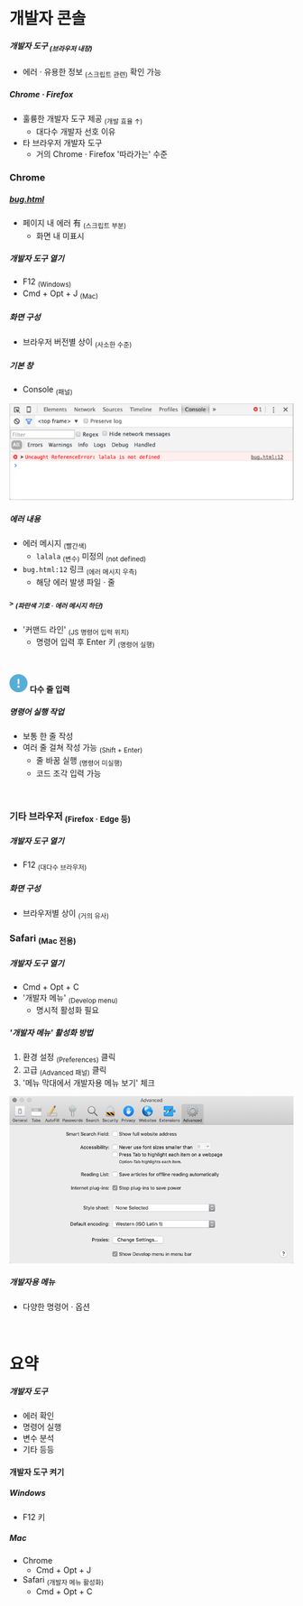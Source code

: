 개발자 콘솔
====

##### 개발자 도구 <sub>(브라우저 내장)</sub>
- 에러 · 유용한 정보 <sub>(스크립트 관련)</sub> 확인 가능

##### Chrome · Firefox
- 훌륭한 개발자 도구 제공 <sub>(개발 효율 ↑)</sub> 
  - 대다수 개발자 선호 이유
- 타 브라우저 개발자 도구
  - 거의 Chrome · Firefox '따라가는' 수준

### Chrome

##### [bug.html](https://ko.javascript.info/article/devtools/bug.html)
- 페이지 내 에러 有 <sub>(스크립트 부분)</sub>
  - 화면 내 미표시

##### 개발자 도구 열기
- F12 <sub>(Windows)</sub>
- Cmd + Opt + J <sub>(Mac)</sub>

##### 화면 구성
- 브라우저 버전별 상이 <sub>(사소한 수준)</sub>

##### 기본 창
- Console <sub>(패널)</sub>

![chrome](../../images/01/01/04/chrome.png)

##### 에러 내용
- 에러 메시지 <sub>(빨간색)</sub>
  - `lalala` <sub>(변수)</sub> 미정의 <sub>(not defined)</sub>
- `bug.html:12` 링크 <sub>(에러 메시지 우측)</sub>
  - 해당 에러 발생 파일 · 줄

##### `>` <sub>(파란색 기호 · 에러 메시지 하단)</sub>
- '커맨드 라인' <sub>(JS 명령어 입력 위치)</sub>
  - 명령어 입력 후 Enter 키 <sub>(명령어 실행)</sub>

<br />

<img src="../../images/commons/icons/circle-exclamation-solid.svg" /> **다수 줄 입력**

##### 명령어 실행 작업
- 보통 한 줄 작성
- 여러 줄 걸쳐 작성 가능 <sub>(Shift + Enter)</sub>
  - 줄 바꿈 실행 <sub>(명령어 미실행)</sub>
  - 코드 조각 입력 가능

<br />

### 기타 브라우저 <sub>(Firefox · Edge 등)</sub>

##### 개발자 도구 열기
- F12 <sub>(대다수 브라우저)</sub>

##### 화면 구성
- 브라우저별 상이 <sub>(거의 유사)</sub>

### Safari <sub>(Mac 전용)</sub>

##### 개발자 도구 열기
- Cmd + Opt + C
- '개발자 메뉴' <sub>(Develop menu)</sub>
  - 명시적 활성화 필요

##### '개발자 메뉴' 활성화 방법
1. 환경 설정 <sub>(Preferences)</sub> 클릭
2. 고급 <sub>(Advanced 패널)</sub> 클릭
3. '메뉴 막대에서 개발자용 메뉴 보기' 체크

![safari](../../images/01/01/04/safari.png)

##### 개발자용 메뉴
- 다양한 명령어 · 옵션

<br />

요약
====

##### 개발자 도구
- 에러 확인
- 명령어 실행
- 변수 분석
- 기타 등등

#### 개발자 도구 켜기

##### Windows
- F12 키

##### Mac
- Chrome
  - Cmd + Opt + J
- Safari <sub>(개발자 메뉴 활성화)</sub>
  - Cmd + Opt + C
